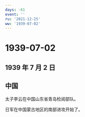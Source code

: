 ```yaml
---
days: -61
event: ''
ru: '2021-12-25'
ww: '1939-07-02'
---
```


# 1939-07-02

## 1939 年 7 月 2 日

## 中国

太子李云在中国山东省青岛检阅部队。

日军在中国蒙古地区的南部进攻开始了。